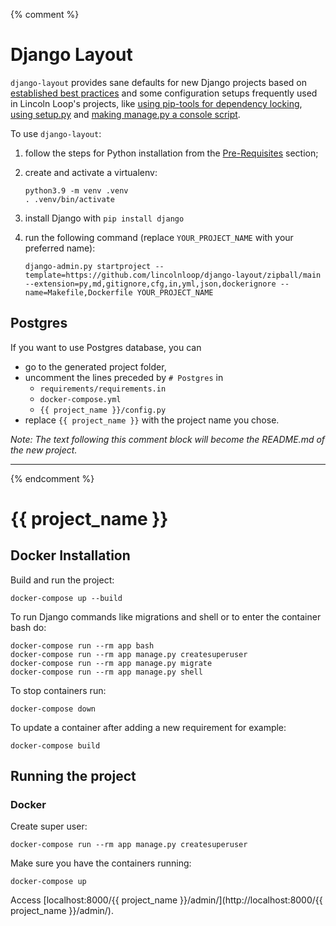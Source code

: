 {% comment %}

# Django Layout

`django-layout` provides sane defaults for new Django projects based on
[established best
practices](http://lincolnloop.com/django-best-practices/) and some
configuration setups frequently used in Lincoln Loop\'s projects, like
[using pip-tools for dependency
locking](https://lincolnloop.com/blog/python-dependency-locking-pip-tools/),
[using
setup.py](https://lincolnloop.com/blog/using-setuppy-your-django-project/)
and [making manage.py a console
script](https://lincolnloop.com/blog/goodbye-managepy/).

To use `django-layout`:

1.  follow the steps for Python installation from the
    [Pre-Requisites](#pre-requisites) section;

2.  create and activate a virtualenv:

        python3.9 -m venv .venv
        . .venv/bin/activate

3.  install Django with `pip install django`

4.  run the following command (replace `YOUR_PROJECT_NAME` with your preferred name):

        django-admin.py startproject --template=https://github.com/lincolnloop/django-layout/zipball/main --extension=py,md,gitignore,cfg,in,yml,json,dockerignore --name=Makefile,Dockerfile YOUR_PROJECT_NAME

## Postgres

If you want to use Postgres database, you can

-   go to the generated project folder,
-   uncomment the lines preceded by `# Postgres` in
    -   `requirements/requirements.in`
    -   `docker-compose.yml`
    -   `{{ project_name }}/config.py`
-   replace `{{ project_name }}` with the project name you chose.

*Note:  The text following this comment block will become the README.md of the new project.*

------------------------------------------------------------------------

{% endcomment %}

# {{ project_name }}

## Docker Installation

Build and run the project:

    docker-compose up --build

To run Django commands like migrations and shell or to enter the
container bash do:

    docker-compose run --rm app bash
    docker-compose run --rm app manage.py createsuperuser
    docker-compose run --rm app manage.py migrate
    docker-compose run --rm app manage.py shell

To stop containers run:

    docker-compose down

To update a container after adding a new requirement for example:

    docker-compose build

## Running the project

### Docker

Create super user:

    docker-compose run --rm app manage.py createsuperuser

Make sure you have the containers running:

    docker-compose up

Access [localhost:8000/{{ project_name }}/admin/](http://localhost:8000/{{ project_name }}/admin/).
